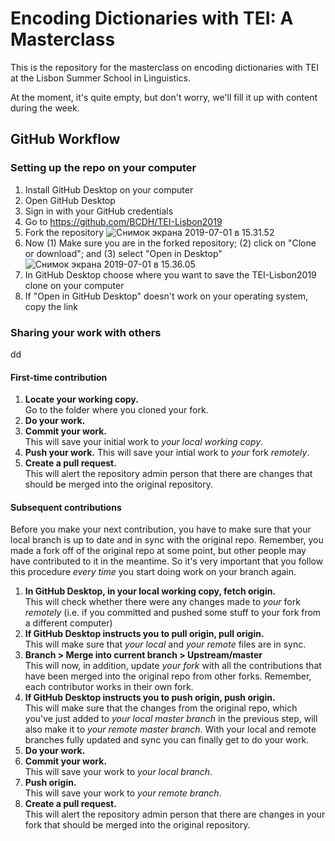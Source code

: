 # Encoding Dictionaries with TEI: A Masterclass

This is the repository for the masterclass on encoding dictionaries with TEI at the Lisbon Summer School in Linguistics.

At the moment, it's quite empty, but don't worry, we'll fill it up with content during the week.

## GitHub Workflow

### Setting up the repo on your computer

1. Install GitHub Desktop on your computer
2. Open GitHub Desktop
3. Sign in with your GitHub credentials
4. Go to https://github.com/BCDH/TEI-Lisbon2019
5. Fork the repository ![Снимок экрана 2019-07-01 в 15.31.52](https://i.imgur.com/UFKV0vY.png)
6. Now (1) Make sure you are in the forked repository; (2) click on "Clone or download"; and (3) select "Open in Desktop" ![Снимок экрана 2019-07-01 в 15.36.05](https://i.imgur.com/HO3QPFV.png)
7. In GitHub Desktop choose where you want to save the TEI-Lisbon2019 clone on your computer
8. If "Open in GitHub Desktop" doesn't work on your operating system, copy the link 

### Sharing your work with others

dd

#### First-time contribution

1. **Locate your working copy.**  
   Go to the folder where you cloned your fork.
2. **Do your work.**  
3. **Commit your work.**  
   This will save your initial work to _your local working copy_.  
4. **Push your work.**
   This will save your intial work to _your_ fork _remotely_.  
5. **Create a pull request.**  
   This will alert the repository admin person that there are changes that should be merged into the original repository.

#### Subsequent contributions

Before you make your next contribution, you have to make sure that your local branch is up to date and in sync with the original repo. Remember, you made a fork off of the original repo at some point, but other people may have contributed to it in the meantime. So it's very important that you follow  this procedure _every time_ you start doing work on your branch again.

1. **In GitHub Desktop, in your local working copy, fetch origin.**  
   This will check whether there were any changes made to _your_ fork _remotely_ (i.e. if you committed and pushed some stuff to your fork from a different computer)
2. **If GitHub Desktop instructs you to pull origin, pull origin.**  
   This will make sure that _your local_ and _your remote_ files are in sync.
3. **Branch > Merge into current branch > Upstream/master**  
   This will now, in addition, update _your fork_ with all the contributions that have been merged into the original repo from other forks. Remember, each contributor works in their own fork.
4. **If GitHub Desktop instructs you to push origin, push origin.**  
   This will make sure that the changes from the original repo, which you've just added to  _your local master branch_ in the previous step, will also make it to _your remote master branch_. With your local and remote branches fully updated and sync you can finally get to do your work.
4. **Do your work.**
5. **Commit your work.**  
   This will save your work to _your local branch_.
6. **Push origin.**  
   This will save your work to _your remote branch_.
7. **Create a pull request.**  
  This will alert the repository admin person that there are changes in your fork that should be merged into the original repository.
